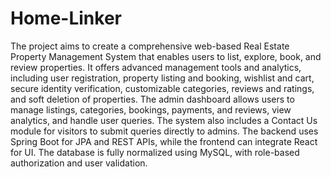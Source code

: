 # Home-Linker
The project aims to create a comprehensive web-based Real Estate Property Management System that enables users to list, explore, book, and review properties.
It offers advanced management tools and analytics, including user registration, property listing and booking, wishlist and cart, secure identity verification, customizable categories, reviews and ratings, and soft deletion of properties. 
The admin dashboard allows users to manage listings, categories, bookings, payments, and reviews, view analytics, and handle user queries. The system also includes a Contact Us module for visitors to submit queries directly to admins. 
The backend uses Spring Boot for JPA and REST APIs, while the frontend can integrate React for UI. The database is fully normalized using MySQL, with role-based authorization and user validation.
